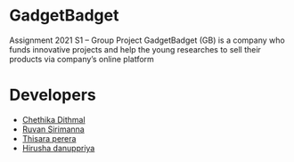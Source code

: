 # GadgetBadget
Assignment 2021 S1 – Group Project
GadgetBadget (GB) is a company who funds innovative projects and help the young researches to sell their products via company’s online platform


# Developers

  - [Chethika Dithmal](https://github.com/chethika)
  - [Ruvan Sirimanna](https://github.com/ruwan99)
  - [Thisara perera](https://github.com/Thisara634)
  - [Hirusha danuppriya](https://github.com/HirushaDhanupriya)



